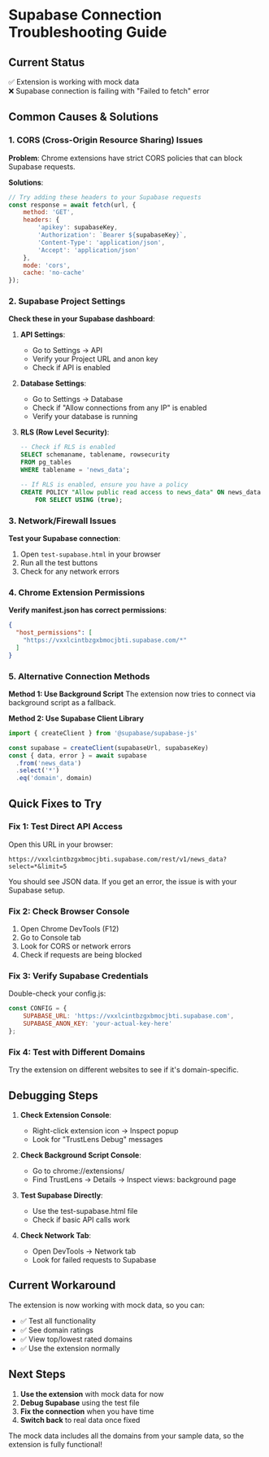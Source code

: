 # Supabase Connection Troubleshooting Guide

## Current Status
✅ Extension is working with mock data  
❌ Supabase connection is failing with "Failed to fetch" error

## Common Causes & Solutions

### 1. **CORS (Cross-Origin Resource Sharing) Issues**

**Problem**: Chrome extensions have strict CORS policies that can block Supabase requests.

**Solutions**:
```javascript
// Try adding these headers to your Supabase requests
const response = await fetch(url, {
    method: 'GET',
    headers: {
        'apikey': supabaseKey,
        'Authorization': `Bearer ${supabaseKey}`,
        'Content-Type': 'application/json',
        'Accept': 'application/json'
    },
    mode: 'cors',
    cache: 'no-cache'
});
```

### 2. **Supabase Project Settings**

**Check these in your Supabase dashboard**:

1. **API Settings**:
   - Go to Settings → API
   - Verify your Project URL and anon key
   - Check if API is enabled

2. **Database Settings**:
   - Go to Settings → Database
   - Check if "Allow connections from any IP" is enabled
   - Verify your database is running

3. **RLS (Row Level Security)**:
   ```sql
   -- Check if RLS is enabled
   SELECT schemaname, tablename, rowsecurity 
   FROM pg_tables 
   WHERE tablename = 'news_data';
   
   -- If RLS is enabled, ensure you have a policy
   CREATE POLICY "Allow public read access to news_data" ON news_data
       FOR SELECT USING (true);
   ```

### 3. **Network/Firewall Issues**

**Test your Supabase connection**:
1. Open `test-supabase.html` in your browser
2. Run all the test buttons
3. Check for any network errors

### 4. **Chrome Extension Permissions**

**Verify manifest.json has correct permissions**:
```json
{
  "host_permissions": [
    "https://vxxlcintbzgxbmocjbti.supabase.com/*"
  ]
}
```

### 5. **Alternative Connection Methods**

**Method 1: Use Background Script**
The extension now tries to connect via background script as a fallback.

**Method 2: Use Supabase Client Library**
```javascript
import { createClient } from '@supabase/supabase-js'

const supabase = createClient(supabaseUrl, supabaseKey)
const { data, error } = await supabase
  .from('news_data')
  .select('*')
  .eq('domain', domain)
```

## Quick Fixes to Try

### Fix 1: Test Direct API Access
Open this URL in your browser:
```
https://vxxlcintbzgxbmocjbti.supabase.com/rest/v1/news_data?select=*&limit=5
```

You should see JSON data. If you get an error, the issue is with your Supabase setup.

### Fix 2: Check Browser Console
1. Open Chrome DevTools (F12)
2. Go to Console tab
3. Look for CORS or network errors
4. Check if requests are being blocked

### Fix 3: Verify Supabase Credentials
Double-check your config.js:
```javascript
const CONFIG = {
    SUPABASE_URL: 'https://vxxlcintbzgxbmocjbti.supabase.com',
    SUPABASE_ANON_KEY: 'your-actual-key-here'
};
```

### Fix 4: Test with Different Domains
Try the extension on different websites to see if it's domain-specific.

## Debugging Steps

1. **Check Extension Console**:
   - Right-click extension icon → Inspect popup
   - Look for "TrustLens Debug" messages

2. **Check Background Script Console**:
   - Go to chrome://extensions/
   - Find TrustLens → Details → Inspect views: background page

3. **Test Supabase Directly**:
   - Use the test-supabase.html file
   - Check if basic API calls work

4. **Check Network Tab**:
   - Open DevTools → Network tab
   - Look for failed requests to Supabase

## Current Workaround

The extension is now working with mock data, so you can:
- ✅ Test all functionality
- ✅ See domain ratings
- ✅ View top/lowest rated domains
- ✅ Use the extension normally

## Next Steps

1. **Use the extension** with mock data for now
2. **Debug Supabase** using the test file
3. **Fix the connection** when you have time
4. **Switch back** to real data once fixed

The mock data includes all the domains from your sample data, so the extension is fully functional!
